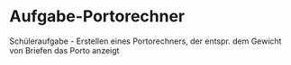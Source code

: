 # Aufgabe-Portorechner
Schüleraufgabe - Erstellen eines Portorechners, der entspr. dem Gewicht von Briefen das Porto anzeigt
